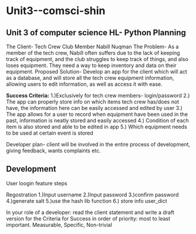 # Unit3--comsci-shin
Unit 3 of computer science HL- Python
**Planning**
------------
The Client- Tech Crew Club Member Nabill Nuqman
The Problem- As a member of the tech crew, Nabill often suffers due to the lack of keeping track of equipment, and the club struggles to keep track of things, and also loses equipment. They need a way to keep inventory and data on their equipment.
Proposed Solution- Develop an app for the client which will act as a database, and will store all the tech crew equipment information, allowing users to edit information, as well as access it with ease.


**Success Criteria:**
1.)Exclusively for tech crew members- login/password
2.) The app can properly store info on which items tech crew has/does not have, the information here can be easily accessed and edited by user
3.) The app allows for a user to record when equipment have been used in the past, information is neatly stored and easily accessed
4.) Condition of each item is also stored and able to be edited in app
5.) Which equipment needs to be used at certain event is stored

Developer plan- client will be involved in the entire process of development, giving feedback, wants complaints etc. 


**Development**
---------------
User loogin feature steps

Regostration
1.)Input username
2.)Input password
3.)confirm password
4.)generate salt
5.)use the hash lib function
6.) store info user_dict

In your role of a developer: read the client statement and write a draft version for the Criteria for Success in order of priority: most to least important.  Measurable, Specific, Non-trivial

